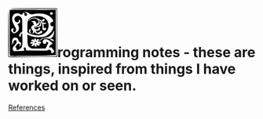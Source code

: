 # <img src="programming-notes-main-page-resources/resources/1197118465618962200ryanlerch_Decorative_Letter_Set_17.svg.hi.png" alt="P" width="100" height="100"/>rogramming notes - these are things, inspired from things I have worked on or seen.

<!--Programming notes - these are notes, etcetera, inspired from things I have done or seen.-->

[References](programming-notes-main-page-resources/programming-notes-main-page-references.md)
